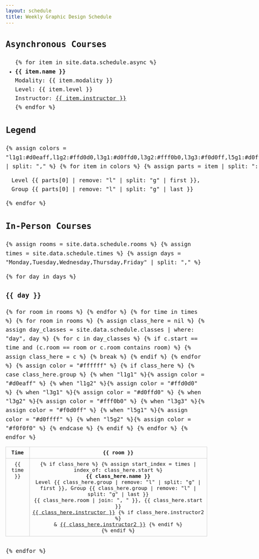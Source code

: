 ```yaml
---
layout: schedule
title: Weekly Graphic Design Schedule
---
```


<style>
  body {
    font-family: "IBM Plex Mono", monospace;
    font-size: clamp(0.9rem, 1vw + 0.5rem, 1.2rem);
    line-height: 1.6;
  }
  .schedule-table {
    width: 100%;
    border-collapse: collapse;
    margin-bottom: 2rem;
  }
  .schedule-table th,
  .schedule-table td {
    border: 1px solid #ccc;
    padding: 0.5rem;
    text-align: center;
    vertical-align: top;
  }
  .course-block {
    font-size: inherit;
    line-height: inherit;
  }
  .legend {
    display: flex;
    flex-wrap: wrap;
    gap: 1rem;
    margin-bottom: 2rem;
  }
  .legend-item {
    display: flex;
    align-items: center;
    gap: 0.5rem;
  }
  .legend-color {
    width: 20px;
    height: 20px;
    border-radius: 4px;
  }
  @media (max-width: 768px) {
    .schedule-table {
      display: block;
      overflow-x: auto;
    }
  }
</style>

<h2>Asynchronous Courses</h2>
<ul>
  {% for item in site.data.schedule.async %}
    <li>
      <strong>{{ item.name }}</strong><br>
      Modality: {{ item.modality }}<br>
      Level: {{ item.level }}<br>
      Instructor: <a href="mailto:{{ item.email }}">{{ item.instructor }}</a>
    </li>
  {% endfor %}
</ul>

<h2>Legend</h2>
<div class="legend">
  {% assign colors = "l1g1:#d0eaff,l1g2:#ffd0d0,l3g1:#d0ffd0,l3g2:#fff0b0,l3g3:#f0d0ff,l5g1:#d0ffff,l5g2:#f0f0f0" | split: "," %}
  {% for item in colors %}
    {% assign parts = item | split: ":" %}
    <div class="legend-item">
      <div class="legend-color" style="background-color: {{ parts[1] }};"></div>
      <span>Level {{ parts[0] | remove: "l" | split: "g" | first }}, Group {{ parts[0] | remove: "l" | split: "g" | last }}</span>
    </div>
  {% endfor %}
</div>

<h2>In-Person Courses</h2>
{% assign rooms = site.data.schedule.rooms %}
{% assign times = site.data.schedule.times %}
{% assign days = "Monday,Tuesday,Wednesday,Thursday,Friday" | split: "," %}

{% for day in days %}
  <h3>{{ day }}</h3>
  <table class="schedule-table">
    <thead>
      <tr>
        <th>Time</th>
        {% for room in rooms %}
          <th>{{ room }}</th>
        {% endfor %}
      </tr>
    </thead>
    <tbody>
      {% for time in times %}
        <tr>
          <td>{{ time }}</td>
          {% for room in rooms %}
            {% assign class_here = nil %}
            {% assign day_classes = site.data.schedule.classes | where: "day", day %}
            {% for c in day_classes %}
              {% if c.start == time and (c.room == room or c.room contains room) %}
                {% assign class_here = c %}
                {% break %}
              {% endif %}
            {% endfor %}
            {% assign color = "#ffffff" %}
            {% if class_here %}
              {% case class_here.group %}
                {% when "l1g1" %}{% assign color = "#d0eaff" %}
                {% when "l1g2" %}{% assign color = "#ffd0d0" %}
                {% when "l3g1" %}{% assign color = "#d0ffd0" %}
                {% when "l3g2" %}{% assign color = "#fff0b0" %}
                {% when "l3g3" %}{% assign color = "#f0d0ff" %}
                {% when "l5g1" %}{% assign color = "#d0ffff" %}
                {% when "l5g2" %}{% assign color = "#f0f0f0" %}
              {% endcase %}
            {% endif %}
            <td style="background-color: {{ color }}">
              {% if class_here %}
                {% assign start_index = times | index_of: class_here.start %}
                <div class="course-block">
                  <strong>{{ class_here.name }}</strong><br>
                  Level {{ class_here.group | remove: "l" | split: "g" | first }}, Group {{ class_here.group | remove: "l" | split: "g" | last }}<br>
                  {{ class_here.room | join: ", " }}, {{ class_here.start }}<br>
                  <a href="mailto:{{ class_here.email }}">{{ class_here.instructor }}</a>
                  {% if class_here.instructor2 %}<br>
                    & <a href="mailto:{{ class_here.email2 }}">{{ class_here.instructor2 }}</a>
                  {% endif %}
                </div>
              {% endif %}
            </td>
          {% endfor %}
        </tr>
      {% endfor %}
    </tbody>
  </table>
{% endfor %}
